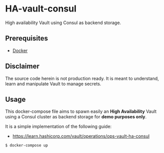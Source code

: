 # HA-vault-consul
High availability Vault using Consul as backend storage.

## Prerequisites

- [Docker](https://docs.docker.com)

## Disclaimer

The source code herein is not production ready. It is meant to understand, learn and manipulate Vault to manage secrets.

## Usage

This docker-compose file aims to spawn easily an **High Availability** Vault using a Consul cluster as backend storage for
**demo purposes only**.

It is a simple implementation of the following guide:
* https://learn.hashicorp.com/vault/operations/ops-vault-ha-consul

```
$ docker-compose up
```
